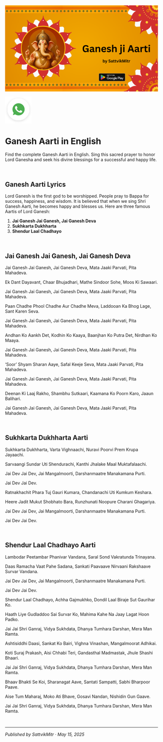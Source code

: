 <!-- Banner SVG -->
![Banner](https://raw.githubusercontent.com/anandwana001/content-repo/refs/heads/main/aarti/ganesh/ganesh_ji_aarti_banner.png)

<!-- Share & WhatsApp icons as SVG -->
<a href="https://api.whatsapp.com/send?text=Check%20out%20this%20article%20in%20the%20Hanuman%20Chalisa%20app%3A%20https%3A%2F%2Fwww.sattvikmitr.com%2Farticles%3FcontentUrl%3Dhttps%253A%252F%252Fraw.githubusercontent.com%252Fanandwana001%252Fcontent-repo%252Frefs%252Fheads%252Fmain%252Faarti%252Fganesh%252Fganesh_aarti_english.md%26title%3DGanesh%2520Aarti">
  <img src="https://raw.githubusercontent.com/anandwana001/content-repo/refs/heads/main/assets/ic_wtsapp_share_rounded.svg" alt="WhatsApp"/>
</a>

<br>

# Ganesh Aarti in English

Find the complete Ganesh Aarti in English. Sing this sacred prayer to honor Lord Ganesha and seek his divine blessings for a successful and happy life.

<br>

## Ganesh Aarti Lyrics

Lord Ganesh is the first god to be worshipped. People pray to Bappa for success, happiness, and wisdom. It is believed that when we sing Shri Ganesh Aarti, he becomes happy and blesses us. Here are three famous Aartis of Lord Ganesh:

1. **Jai Ganesh Jai Ganesh, Jai Ganesh Deva**  
2. **Sukhkarta Dukhharta**  
3. **Shendur Laal Chadhayo**

<br>

## Jai Ganesh Jai Ganesh, Jai Ganesh Deva

Jai Ganesh Jai Ganesh, Jai Ganesh Deva, Mata Jaaki Parvati, Pita Mahadeva.

Ek Dant Dayavant, Chaar Bhujadhari, Mathe Sindoor Sohe, Moos Ki Sawaari.

Jai Ganesh Jai Ganesh, Jai Ganesh Deva, Mata Jaaki Parvati, Pita Mahadeva.

Paan Chadhe Phool Chadhe Aur Chadhe Meva, Laddooan Ka Bhog Lage, Sant Karen Seva.

Jai Ganesh Jai Ganesh, Jai Ganesh Deva, Mata Jaaki Parvati, Pita Mahadeva.

Andhan Ko Aankh Det, Kodhin Ko Kaaya, Baanjhan Ko Putra Det, Nirdhan Ko Maaya.

Jai Ganesh Jai Ganesh, Jai Ganesh Deva, Mata Jaaki Parvati, Pita Mahadeva.

‘Soor’ Shyam Sharan Aaye, Safal Keeje Seva, Mata Jaaki Parvati, Pita Mahadeva.

Jai Ganesh Jai Ganesh, Jai Ganesh Deva, Mata Jaaki Parvati, Pita Mahadeva.

Deenan Ki Laaj Rakho, Shambhu Sutkaari, Kaamana Ko Poorn Karo, Jaaun Balihari.

Jai Ganesh Jai Ganesh, Jai Ganesh Deva, Mata Jaaki Parvati, Pita Mahadeva.

<br>


## Sukhkarta Dukhharta Aarti


Sukhkarta Dukhharta, Varta Vighnaachi,
Nuravi Poorvi Prem Krupa Jayaachi.

Sarvaangi Sundar Uti Shendurachi,
Kanthi Jhalake Maal Muktafalaachi.

Jai Dev Jai Dev, Jai Mangalmoorti,
Darshanmaatre Manakamana Purti.

Jai Dev Jai Dev.

Ratnakhachit Phara Tuj Gauri Kumara,
Chandanachi Uti Kumkum Keshara.

Heere Jadit Mukut Shobhato Bara,
Runzhunati Noopure Charani Ghagariya.

Jai Dev Jai Dev, Jai Mangalmoorti,
Darshanmaatre Manakamana Purti.

Jai Dev Jai Dev.

<br>


## Shendur Laal Chadhayo Aarti


Lambodar Peetambar Phanivar Vandana,
Saral Sond Vakratunda Trinayana.

Daas Ramacha Vaat Pahe Sadana,
Sankati Paavaave Nirvaani Rakshaave Survar Vandana.

Jai Dev Jai Dev, Jai Mangalmoorti,
Darshanmaatre Manakamana Purti.

Jai Dev Jai Dev.

Shendur Laal Chadhayo, Achha Gajmukhko,
Dondil Laal Biraje Sut Gaurihar Ko.

Haath Liye Gudladdoo Sai Survar Ko,
Mahima Kahe Na Jaay Lagat Hoon Padko.

Jai Jai Shri Ganraj, Vidya Sukhdata,
Dhanya Tumhara Darshan, Mera Man Ramta.

Ashtisiddhi Daasi, Sankat Ko Bairi,
Vighna Vinashan, Mangalmoorat Adhikai.

Koti Suraj Prakash, Aisi Chhabi Teri,
Gandasthal Madmastak, Jhule Shashi Bhaari.

Jai Jai Shri Ganraj, Vidya Sukhdata,
Dhanya Tumhara Darshan, Mera Man Ramta.

Bhaav Bhakti Se Koi, Sharanagat Aave,
Santati Sampatti, Sabhi Bharpoor Paave.

Aise Tum Maharaj, Moko Ati Bhave,
Gosavi Nandan, Nishidin Gun Gaave.

Jai Jai Shri Ganraj, Vidya Sukhdata,
Dhanya Tumhara Darshan, Mera Man Ramta.

<br>

---

*Published by SattvikMitr · May 15, 2025*
